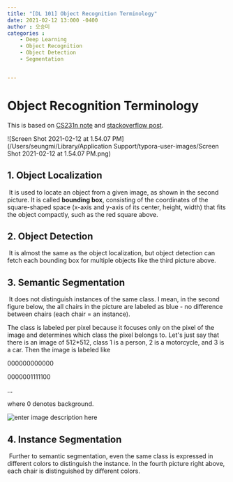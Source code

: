 ```yaml
---
title: "[DL 101] Object Recognition Terminology"
date: 2021-02-12 13:000 -0400
author : 오승미
categories :
  	- Deep Learning
  	- Object Recognition
	- Object Detection
	- Segmentation 


---
```


# Object Recognition Terminology

This is based on [CS231n note](http://cs231n.stanford.edu/slides/2017/cs231n_2017_lecture11.pdf) and [stackoverflow post](https://stackoverflow.com/questions/33947823/what-is-semantic-segmentation-compared-to-segmentation-and-scene-labeling%20).

![Screen Shot 2021-02-12 at 1.54.07 PM](/Users/seungmi/Library/Application Support/typora-user-images/Screen Shot 2021-02-12 at 1.54.07 PM.png)

## 1. Object Localization

​	It is used to locate an object from a given image, as shown in the second picture. It is called **bounding box**, consisting of the coordinates of the square-shaped space (x-axis and y-axis of its center, height, width) that fits the object compactly, such as the red square above.

## 2. Object Detection

​	It is almost the same as the object localization, but object detection can fetch each bounding box for multiple objects like the third picture above.

## 3. Semantic Segmentation

​	It does not distinguish instances of the same class. I mean, in the second figure below, the all chairs in the picture are labeled as blue -  no difference between chairs (each chair = an instance).

The class is labeled per pixel because it focuses only on the pixel of the image and determines which class the pixel belongs to. Let's just say that there is an image of 512*512, class 1 is a person, 2 is a motorcycle, and 3 is a car. Then the image is labeled like

000000000000

0000001111100

...

where 0 denotes background.

![enter image description here](https://i.stack.imgur.com/mPFUo.jpg) 

## 4. Instance Segmentation

​	Further to semantic segmentation, even the same class is expressed in different colors to distinguish the instance. In the fourth picture right above, each chair is distinguished by different colors.

